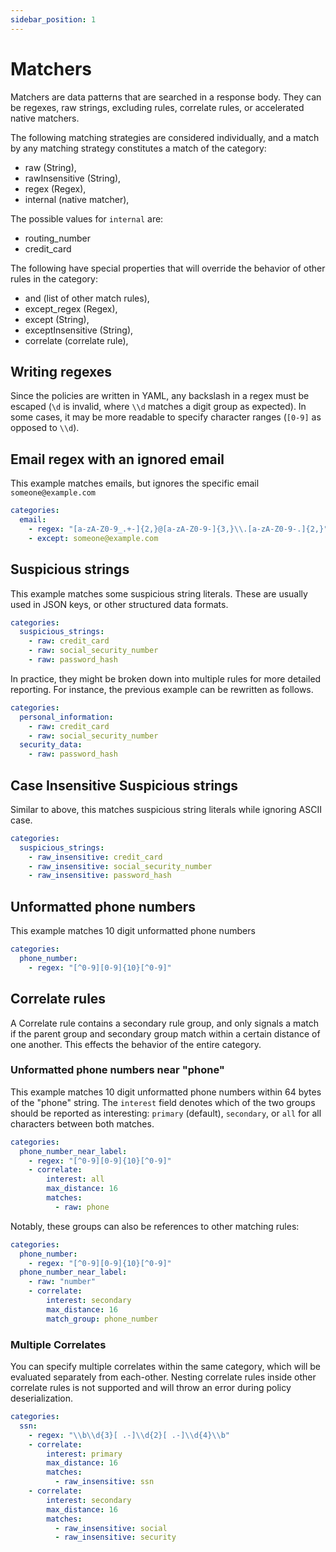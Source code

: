 ```yaml
---
sidebar_position: 1
---
```


# Matchers

Matchers are data patterns that are searched in a response body. They can be regexes, raw strings, excluding rules, correlate rules, or accelerated native matchers.

The following matching strategies are considered individually, and a match by any matching strategy constitutes a match of the category:

- raw (String),
- rawInsensitive (String),
- regex (Regex),
- internal (native matcher),

The possible values for `internal` are:

- routing_number
- credit_card

The following have special properties that will override the behavior of other rules in the category:

- and (list of other match rules),
- except_regex (Regex),
- except (String),
- exceptInsensitive (String),
- correlate (correlate rule),

## Writing regexes

Since the policies are written in YAML, any backslash in a regex must be escaped (`\d` is invalid, where `\\d` matches a digit group as expected). In some cases, it may be more readable to specify character ranges (`[0-9]` as opposed to `\\d`).

## Email regex with an ignored email

This example matches emails, but ignores the specific email `someone@example.com`

```yaml
categories:
  email:
    - regex: "[a-zA-Z0-9_.+-]{2,}@[a-zA-Z0-9-]{3,}\\.[a-zA-Z0-9-.]{2,}"
    - except: someone@example.com
```

## Suspicious strings

This example matches some suspicious string literals. These are usually used in JSON keys, or other structured data formats.

```yaml
categories:
  suspicious_strings:
    - raw: credit_card
    - raw: social_security_number
    - raw: password_hash
```

In practice, they might be broken down into multiple rules for more detailed reporting. For instance, the previous example can be rewritten as follows.

```yaml
categories:
  personal_information:
    - raw: credit_card
    - raw: social_security_number
  security_data:
    - raw: password_hash
```

## Case Insensitive Suspicious strings

Similar to above, this matches suspicious string literals while ignoring ASCII case.

```yaml
categories:
  suspicious_strings:
    - raw_insensitive: credit_card
    - raw_insensitive: social_security_number
    - raw_insensitive: password_hash
```

## Unformatted phone numbers

This example matches 10 digit unformatted phone numbers

```yaml
categories:
  phone_number:
    - regex: "[^0-9][0-9]{10}[^0-9]"
```

## Correlate rules

A Correlate rule contains a secondary rule group, and only signals a match if the parent group and secondary group match within a certain distance of one another. This effects the behavior of the entire category.

### Unformatted phone numbers near "phone"

This example matches 10 digit unformatted phone numbers within 64 bytes of the "phone" string. The `interest` field denotes which of the two groups should be reported as interesting: `primary` (default), `secondary`, or `all` for all characters between both matches.

```yaml
categories:
  phone_number_near_label:
    - regex: "[^0-9][0-9]{10}[^0-9]"
    - correlate:
        interest: all
        max_distance: 16
        matches:
          - raw: phone
```

Notably, these groups can also be references to other matching rules:

```yaml
categories:
  phone_number:
    - regex: "[^0-9][0-9]{10}[^0-9]"
  phone_number_near_label:
    - raw: "number"
    - correlate:
        interest: secondary
        max_distance: 16
        match_group: phone_number
```

### Multiple Correlates

You can specify multiple correlates within the same category, which will be evaluated separately from each-other. Nesting correlate rules inside other correlate rules is not supported and will throw an error during policy deserialization.

```yaml
categories:
  ssn:
    - regex: "\\b\\d{3}[ .-]\\d{2}[ .-]\\d{4}\\b"
    - correlate:
        interest: primary
        max_distance: 16
        matches:
          - raw_insensitive: ssn
    - correlate:
        interest: secondary
        max_distance: 16
        matches:
          - raw_insensitive: social
          - raw_insensitive: security
```
